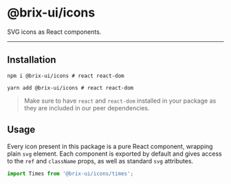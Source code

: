 # @brix-ui/icons

SVG icons as React components.

---

## Installation

```shell script
npm i @brix-ui/icons # react react-dom
```

```shell script
yarn add @brix-ui/icons # react react-dom
```

> Make sure to have `react` and `react-dom` installed in your package as they are included in our peer dependencies.

## Usage

Every icon present in this package is a pure React component, wrapping plain `svg` element.
Each component is exported by default and gives access to the `ref` and `className` props, as well as standard
`svg` attributes.

```typescript jsx
import Times from '@brix-ui/icons/times';
```
